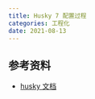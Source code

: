 ```yaml
---
title: Husky 7 配置过程
categories: 工程化
date: 2021-08-13
---
```


<!-- more -->

## 参考资料

- [husky 文档](https://typicode.github.io/husky/#/)
